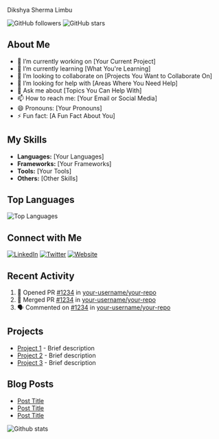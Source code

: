 Dikshya Sherma Limbu

![GitHub followers](https://img.shields.io/github/followers/your-username?style=social) ![GitHub stars](https://img.shields.io/github/stars/your-username?style=social)

## About Me

- 🔭 I’m currently working on [Your Current Project]
- 🌱 I’m currently learning [What You're Learning]
- 👯 I’m looking to collaborate on [Projects You Want to Collaborate On]
- 🤔 I’m looking for help with [Areas Where You Need Help]
- 💬 Ask me about [Topics You Can Help With]
- 📫 How to reach me: [Your Email or Social Media]
- 😄 Pronouns: [Your Pronouns]
- ⚡ Fun fact: [A Fun Fact About You]

## My Skills

- **Languages:** [Your Languages]
- **Frameworks:** [Your Frameworks]
- **Tools:** [Your Tools]
- **Others:** [Other Skills]



## Top Languages

![Top Languages](https://github-readme-stats.vercel.app/api/top-langs/?username=dikshya-sherma-limbu&layout=compact&theme=radical)

## Connect with Me

[![LinkedIn](https://img.shields.io/badge/-LinkedIn-blue?style=flat&logo=Linkedin&logoColor=white)](https://www.linkedin.com/in/your-linkedin/)
[![Twitter](https://img.shields.io/badge/-Twitter-blue?style=flat&logo=Twitter&logoColor=white)](https://twitter.com/your-twitter/)
[![Website](https://img.shields.io/badge/-Website-green?style=flat&logo=Google-Chrome&logoColor=white)](https://your-website.com/)

## Recent Activity

<!--START_SECTION:activity-->
1. 💪 Opened PR [#1234](https://github.com/your-username/your-repo/pull/1234) in [your-username/your-repo](https://github.com/your-username/your-repo)
2. 🎉 Merged PR [#1234](https://github.com/your-username/your-repo/pull/1234) in [your-username/your-repo](https://github.com/your-username/your-repo)
3. 🗣 Commented on [#1234](https://github.com/your-username/your-repo/issues/1234) in [your-username/your-repo](https://github.com/your-username/your-repo)
<!--END_SECTION:activity-->

## Projects

- [Project 1](https://github.com/your-username/project-1) - Brief description
- [Project 2](https://github.com/your-username/project-2) - Brief description
- [Project 3](https://github.com/your-username/project-3) - Brief description

## Blog Posts

<!-- BLOG-POST-LIST:START -->
- [Post Title](https://your-blog.com/post-title)
- [Post Title](https://your-blog.com/post-title)
- [Post Title](https://your-blog.com/post-title)
<!-- BLOG-POST-LIST:END -->

![Github stats](https://github-readme-stats.vercel.app/api?username=dikshya-sherma-limbu)
